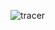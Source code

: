 <!--
Copyright 2016-2017 Workiva Inc.

Licensed under the Apache License, Version 2.0 (the "License");
you may not use this file except in compliance with the License.
You may obtain a copy of the License at

    http://www.apache.org/licenses/LICENSE-2.0

Unless required by applicable law or agreed to in writing, software
distributed under the License is distributed on an "AS IS" BASIS,
WITHOUT WARRANTIES OR CONDITIONS OF ANY KIND, either express or implied.
See the License for the specific language governing permissions and
limitations under the License.
-->

![tracer](https://chart.googleapis.com/chart?cht=gv&chl=digraph+G+%7B%0Alabel%3D%22tracer%22%0Alabelloc%3D%22t%22%0A%22__start__%22+%5Blabel%3D%22start%22%2Cshape%3Dcircle%2Cstyle%3Dfilled%2Cfillcolor%3Dblack%2Cfontcolor%3Dwhite%2Cfontsize%3D9%5D%3B%0A%22state1%22+%5Bshape%3DMrecord%2Clabel%3D%22%7Bstatevent1%7Centry%2F+aws_lambda_fsm.action.Action%5Cldo%2F+examples.tracer.actions.IncrementAction%5Clexit%2F+aws_lambda_fsm.action.Action%7D%22%5D%3B%0A%22__start__%22+-%3E+%22statevent1%22+%5Blabel%3D%22%22%5D%0A%22statevent1%22+-%3E+%22state2%22+%5Blabel%3D%22event1%2F+aws_lambda_fsm.action.Action%22%5D%3B%0A%22statevent1%22+-%3E+%22final%22+%5Blabel%3D%22done%22%5D%3B%0A%22state2%22+%5Bshape%3DMrecord%2Clabel%3D%22%7Bstate2%7Centry%2F+aws_lambda_fsm.action.Action%5Cldo%2F+examples.tracer.actions.IncrementAction%5Clexit%2F+aws_lambda_fsm.action.Action%7D%22%5D%3B%0A%22state2%22+-%3E+%22statevent1%22+%5Blabel%3D%22event1%2F+aws_lambda_fsm.action.Action%22%5D%3B%0A%22state2%22+-%3E+%22final%22+%5Blabel%3D%22done%22%5D%3B%0A%22final%22+%5Bshape%3DMrecord%2Clabel%3D%22%7Bfinal%7C%7D%22%5D%3B%0A%22final%22+-%3E+%22__end__%22+%5Blabel%3D%22%22%5D%0A%22__end__%22+%5Blabel%3D%22end%22%2Cshape%3Ddoublecircle%2Cstyle%3Dfilled%2Cfillcolor%3Dblack%2Cfontcolor%3Dwhite%2Cfontsize%3D9%5D%3B%0A%7D)
